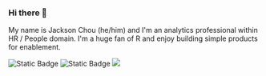 ### Hi there 👋

My name is Jackson Chou (he/him) and I'm an analytics professional within HR / People domain.  I'm a huge fan of R and enjoy building simple products for enablement.

![Static Badge](https://img.shields.io/badge/JACKSONCHOU.COM-green?style=for-the-badge&logoColor=2E8B57&color=royalblue&link=www.jacksonchou.com)
![Static Badge](https://img.shields.io/badge/resume-green?style=for-the-badge&logoColor=2E8B57&color=2E8B57&link=www.jacksonchou.com%2Fresume)
<a href="https://www.linkedin.com/in/jacksonchou/"><img src="https://img.shields.io/badge/LinkedIn-0077B5?style=for-the-badge&logo=linkedin&logoColor=white" />

<!--
**JacksonChou/JacksonChou** is a ✨ _special_ ✨ repository because its `README.md` (this file) appears on your GitHub profile.

Here are some ideas to get you started:

- 🔭 I’m currently working on ...
- 🌱 I’m currently learning ...
- 👯 I’m looking to collaborate on ...
- 🤔 I’m looking for help with ...
- 💬 Ask me about ...
- 📫 How to reach me: ...
- 😄 Pronouns: ...
- ⚡ Fun fact: ...
-->
